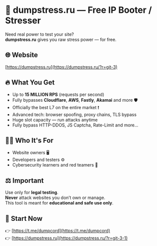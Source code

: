 
# 🌿 dumpstress.ru — Free IP Booter / Stresser

Need real power to test your site?  
**dumpstress.ru** gives you raw stress power — for free.

## 🌐 Website

[https://dumpstress.ru](https://dumpstress.ru/?r=git-3)

## 🔥 What You Get

- Up to **15 MILLION RPS** (requests per second)  
- Fully bypasses **Cloudflare**, **AWS**, **Fastly**, **Akamai** and more 🛡️  
- Officially the best L7 on the entire market ❗ 
- Advanced tech: browser spoofing, proxy chains, TLS bypass  
- Huge slot capacity — run attacks anytime
- Fully bypass HTTP-DDOS, JS Captcha, Rate-Limit and more...

## 👨‍💻 Who It's For

- Website owners 🖥️  
- Developers and testers ⚙️  
- Cybersecurity learners and red teamers 🧠

## ⚖️ Important

Use only for **legal testing**.  
**Never** attack websites you don’t own or manage.  
This tool is meant for **educational and safe use only**.

## 🔗 Start Now

👉 [https://t.me/dumpcord](https://t.me/dumpcord)  
👉 [https://dumpstress.ru](https://dumpstress.ru/?r=git-3-1) 
